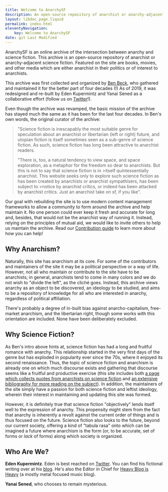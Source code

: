 ```yaml
---
title: Welcome to AnarchySF
description: An open-source repository of anarchist or anarchy-adjacent science fiction
layout: libdoc_page.liquid
permalink: index.html
eleventyNavigation:
    key: Welcome to AnarchySF
date: git Last Modified
---
```


AnarchySF is an online archive of the intersection between anarchy and science fiction. This archive is an open-source repository of anarchist or anarchy-adjacent science fiction. Featured on the site are books, movies, and other media which are either anarchist in their politics or of interest to anarchists.

This archive was first collected and organized by [Ben Beck](http://benbeck.co.uk), who gathered and maintained it for the better part of four decades (!) As of 2019, it was redesigned and re-built by Eden Kupermintz and Yanai Sened as a collaborative effort (follow us on <a href="https://twitter.com/anarchy_sf">Twitter</a>!).

Even though the archive was revamped, the basic mission of the archive has stayed much the same as it has been for the last four decades. In Ben's own words, the original curator of the archive: 

>"Science fiction is inescapably the most suitable genre for speculation about an anarchist or libertarian (left or right) future, and utopian fiction is itself sometimes seen as a sub-genre of science fiction. As such, science fiction has long been attractive to anarchist readers.
>
>"There is, too, a natural tendency to view space, and space exploration, as a metaphor for the freedom so dear to anarchists. But this is not to say that science fiction is in >itself quintessentially anarchist. This website seeks only to explore such science fiction as has been created by anarchists or anarchist sympathisers, has been subject to >notice by anarchist critics, or indeed has been attacked by anarchist critics. Just an anarchist take on sf, if you like".

Our goal with rebuilding the site is to use modern content management frameworks to allow a community to form around the archive and help maintain it. No one person could ever keep it fresh and accurate for long and, besides, that would not be the anarchist way of running it. Instead, relying on the principles of mutual aid, we would like to invite others to help us maintain the archive. Read our <a href="contribute.html">Contribution guide</a> to learn more about how you can help!

## Why Anarchism?

Naturally, this site has anarchism at its core. For some of the contributors and maintainers of the site it may be a political perspective or a way of life. However, not all who maintain or contribute to the site have to be anarchists; in general, anarchists tend to come in many colors and we do not wish to "divide the left", as the cliché goes. Instead, this archive views anarchy as an object to be discovered, an ideology to be studied, and aims to be a repository of knowledge for all who are interested in anarchy, regardless of political affiliation.

There's probably a degree of in-built bias against anarcho-capitalism, free-market anarchism, and the libertarian right, though some works with this orientation are included. None have been deliberately excluded.

## Why Science Fiction?

As Ben's intro above hints at, science fiction has had a long and fruitful romance with anarchy. This relationship started in the very first days of the genre but has exploded in popularity ever since the 70s, where it enjoyed its second renaissance. Thus, the topic of science fiction and anarchism is already one on which much discourse exists and gathering that discourse seems like a fruitful and productive exercise (this site includes both [a page which collects quotes from anarchists on science fiction](anarchists-on-sf.html) and [an extensive bibliography for more reading on the subject](bibliography.html)). In addition, the maintainers of the site simply have a passion for both science fiction and leftist ideology, wherein their interest in maintaining and updating this site was formed.

However, it is definitely true that science fiction "objectively" lends itself well to the expression of anarchy. This propensity might stem from the fact that anarchy is inherently a revolt against the current order of things and is thus focused on the future. Science fiction also looks to the future, beyond our current society, offering a kind of "tabula rasa" onto which can be imagined a future where anarchism is the form (or, to be accurate, set of forms or _lack_ of forms) along which society is organized.

## Who Are We?

**Eden Kupermintz**. Eden is best reached on [Twitter](https://twitter.com/tallesteden). You can find his fictional writing over at his [blog](https://ledaber.wordpress.com/). He's also the Editor in Chief for [Heavy Blog is Heavy](http://www.heavyblogisheavy.com/) (a mostly metal focused music blog).

**Yanai Sened**, who chooses to remain mysterious.
